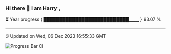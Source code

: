 ### Hi there 👋 I am Harry , 

⏳ Year progress { ███████████████████████████▁▁▁ } 93.07 %

---

⏰ Updated on Wed, 06 Dec 2023 16:55:33 GMT

![Progress Bar CI](https://github.com/duykhang68/duykhang68/workflows/Progress%20Bar%20CI/badge.svg)
